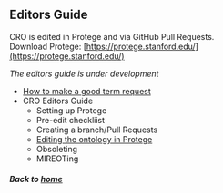 ---
---

## Editors Guide

CRO is edited in Protege and via GitHub Pull Requests.  
Download Protege: [https://protege.stanford.edu/](https://protege.stanford.edu/)

_The editors guide is under development_

- [How to make a good term request](editorsguide/howtomakeatermrequest.md)
- CRO Editors Guide
  - Setting up Protege
  - Pre-edit checkliist
  - Creating a branch/Pull Requests
  - [Editing the ontology in Protege](editorsguide/CROeditorsguide.md)
  - Obsoleting
  - MIREOTing


##### Back to [home](https://data2health.github.io/contributor-role-ontology/)
